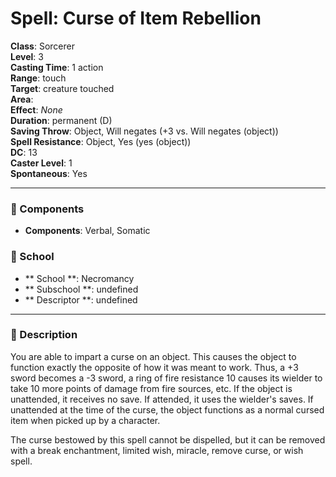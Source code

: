 
# Spell: Curse of Item Rebellion
**Class**: Sorcerer  
**Level**: 3  
**Casting Time**: 1 action  
**Range**: touch  
**Target**: creature touched  
**Area**:   
**Effect**: _None_  
**Duration**: permanent (D)  
**Saving Throw**: Object, Will negates (+3 vs. Will negates (object))  
**Spell Resistance**: Object, Yes (yes (object))  
**DC**: 13  
**Caster Level**: 1  
**Spontaneous**: Yes

---

### 🔮 Components
- **Components**: Verbal, Somatic

### 🏫 School
- ** School **: Necromancy
- ** Subschool **: undefined
- ** Descriptor **: undefined
---

### 📜 Description
You are able to impart a curse on an object. This causes the object to function exactly the opposite of how it was meant to work. Thus, a +3 sword becomes a -3 sword, a ring of fire resistance 10 causes its wielder to take 10 more points of damage from fire sources, etc. If the object is unattended, it receives no save. If attended, it uses the wielder's saves. If unattended at the time of the curse, the object functions as a normal cursed item when picked up by a character.

The curse bestowed by this spell cannot be dispelled, but it can be removed with a break enchantment, limited wish, miracle, remove curse, or wish spell.
